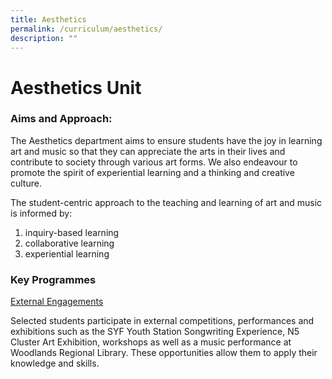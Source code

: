 ```yaml
---
title: Aesthetics
permalink: /curriculum/aesthetics/
description: ""
---
```

# Aesthetics Unit

### Aims and Approach:

The Aesthetics department aims to ensure students have the joy in learning art and music so that they can appreciate the arts in their lives and contribute to society through various art forms. We also endeavour to promote the spirit of experiential learning and a thinking and creative culture.

The student-centric approach to the teaching and learning of art and music is informed by:

1.  inquiry-based learning
2.  collaborative learning
3.  experiential learning

### Key Programmes

<u>External Engagements</u>

Selected students participate in external competitions, performances and exhibitions such as the SYF Youth Station Songwriting Experience, N5 Cluster Art Exhibition, workshops as well as a music performance at Woodlands Regional Library. These opportunities allow them to apply their knowledge and skills.